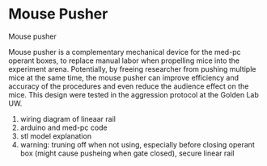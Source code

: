 # Mouse Pusher
Mouse pusher

Mouse pusher is a complementary mechanical device for the med-pc operant boxes, to replace manual labor when propelling mice into the experiment arena.  Potentially, by freeing researcher from pushing multiple mice at the same time, the mouse pusher can improve efficiency and accuracy of the procedures and even reduce the audience effect on the mice. This design were tested in the aggression protocol at the Golden Lab UW.  


1. wiring diagram of lineaar rail
2. arduino and med-pc code  
3. stl model explanation
4. warning: truning off when not using, especially before closing operant box (might cause pusheing when gate closed), secure linear rail 
